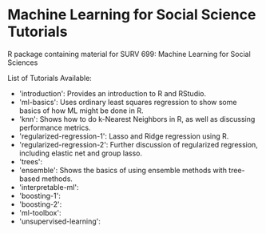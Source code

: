 # Machine Learning for Social Science Tutorials
R package containing material for SURV 699: Machine Learning for Social Sciences

List of Tutorials Available:
- 'introduction': Provides an introduction to R and RStudio.
- 'ml-basics': Uses ordinary least squares regression to show some basics of how ML might be done in R.
- 'knn': Shows how to do k-Nearest Neighbors in R, as well as discussing performance metrics.
- 'regularized-regression-1': Lasso and Ridge regression using R.
- 'regularized-regression-2': Further discussion of regularized regression, including elastic net and group lasso.
- 'trees':
- 'ensemble': Shows the basics of using ensemble methods with tree-based methods.
- 'interpretable-ml':
- 'boosting-1':
- 'boosting-2':
- 'ml-toolbox':
- 'unsupervised-learning':
